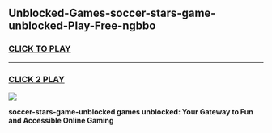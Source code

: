 
## Unblocked-Games-soccer-stars-game-unblocked-Play-Free-ngbbo
<h3>
<a href="https://premium76.site?title=soccer-stars-game-unblocked&ref=18A">CLICK TO PLAY</a></h3>
<hr>

<h3>
<a href="https://premium76.site?title=soccer-stars-game-unblocked&ref=18A">CLICK 2 PLAY</a>
  
</h3>

<a href="https://premium76.site?title=soccer-stars-game-unblocked&ref=18A"><img src="https://clearcache.store/games.png"></a>


**soccer-stars-game-unblocked games unblocked: Your Gateway to Fun and Accessible Online Gaming**
